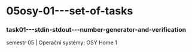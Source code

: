 # 05osy-01---set-of-tasks
### task01---stdin-stdout---number-generator-and-verification
semestr 05 | Operační systémy; OSY Home 1